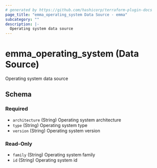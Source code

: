```yaml
---
# generated by https://github.com/hashicorp/terraform-plugin-docs
page_title: "emma_operating_system Data Source - emma"
subcategory: ""
description: |-
  Operating system data source
---
```


# emma_operating_system (Data Source)

Operating system data source



<!-- schema generated by tfplugindocs -->
## Schema

### Required

- `architecture` (String) Operating system architecture
- `type` (String) Operating system type
- `version` (String) Operating system version

### Read-Only

- `family` (String) Operating system family
- `id` (String) Operating system id
